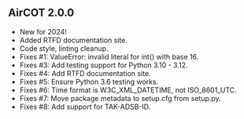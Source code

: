 ## AirCOT 2.0.0

- New for 2024!
- Added RTFD documentation site.
- Code style, linting cleanup.
- Fixes #1: ValueError: invalid literal for int() with base 16.
- Fixes #3: Add testing support for Python 3.10 - 3.12.
- Fixes #4: Add RTFD documentation site.
- Fixes #5: Ensure Python 3.6 testing works.
- Fixes #6: Time format is W3C_XML_DATETIME, not ISO_8601_UTC.
- Fixes #7: Move package metadata to setup.cfg from setup.py.
- Fixes #8: Add support for TAK-ADSB-ID.